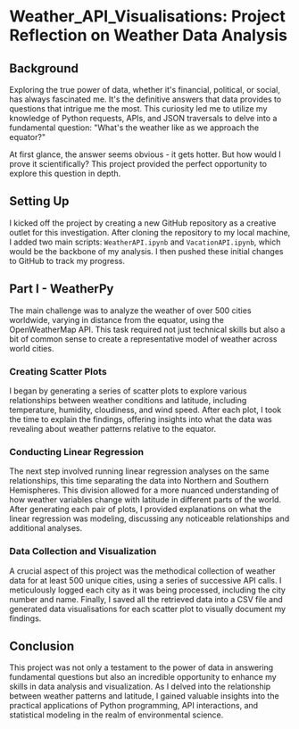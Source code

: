 # Weather_API_Visualisations: Project Reflection on Weather Data Analysis

## Background

Exploring the true power of data, whether it's financial, political, or social, has always fascinated me. It's the definitive answers that data provides to questions that intrigue me the most. This curiosity led me to utilize my knowledge of Python requests, APIs, and JSON traversals to delve into a fundamental question: "What's the weather like as we approach the equator?"

At first glance, the answer seems obvious - it gets hotter. But how would I prove it scientifically? This project provided the perfect opportunity to explore this question in depth.

## Setting Up

I kicked off the project by creating a new GitHub repository as a creative outlet for this investigation. After cloning the repository to my local machine, I added two main scripts: `WeatherAPI.ipynb` and `VacationAPI.ipynb`, which would be the backbone of my analysis. I then pushed these initial changes to GitHub to track my progress.

## Part I - WeatherPy

The main challenge was to analyze the weather of over 500 cities worldwide, varying in distance from the equator, using the OpenWeatherMap API. This task required not just technical skills but also a bit of common sense to create a representative model of weather across world cities.

### Creating Scatter Plots

I began by generating a series of scatter plots to explore various relationships between weather conditions and latitude, including temperature, humidity, cloudiness, and wind speed. After each plot, I took the time to explain the findings, offering insights into what the data was revealing about weather patterns relative to the equator.

### Conducting Linear Regression

The next step involved running linear regression analyses on the same relationships, this time separating the data into Northern and Southern Hemispheres. This division allowed for a more nuanced understanding of how weather variables change with latitude in different parts of the world. After generating each pair of plots, I provided explanations on what the linear regression was modeling, discussing any noticeable relationships and additional analyses.

### Data Collection and Visualization

A crucial aspect of this project was the methodical collection of weather data for at least 500 unique cities, using a series of successive API calls. I meticulously logged each city as it was being processed, including the city number and name. Finally, I saved all the retrieved data into a CSV file and generated data visualisations for each scatter plot to visually document my findings.

## Conclusion

This project was not only a testament to the power of data in answering fundamental questions but also an incredible opportunity to enhance my skills in data analysis and visualization. As I delved into the relationship between weather patterns and latitude, I gained valuable insights into the practical applications of Python programming, API interactions, and statistical modeling in the realm of environmental science.
